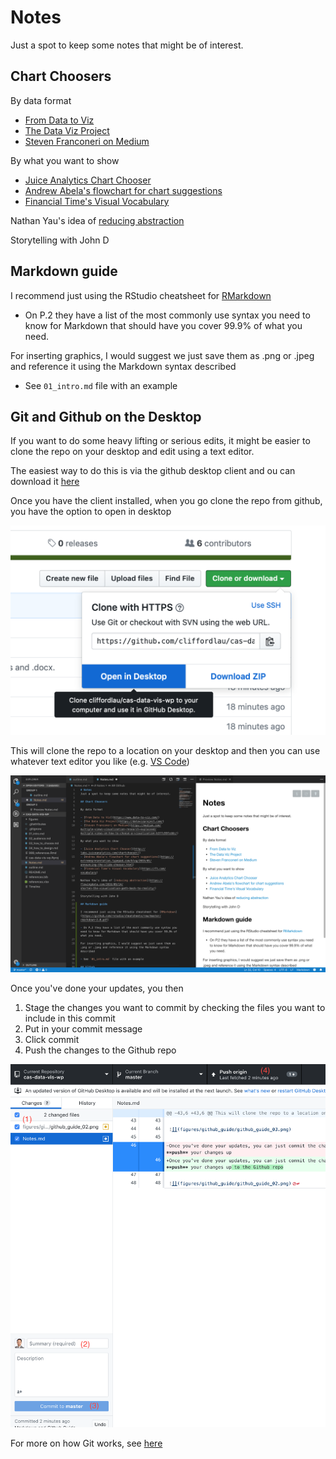 # Notes
Just a spot to keep some notes that might be of interest.

## Chart Choosers

By data format

- [From Data to Viz](https://www.data-to-viz.com/)
- [The Data Viz Project](https://datavizproject.com/)
- [Steven Franconeri on Medium](https://medium.com/multiple-views-visualization-research-explained/multiple-views-on-how-to-choose-a-visualization-b3ffc99fcddc/)

By what you want to show

- [Juice Analytics Chart Chooser](http://labs.juiceanalytics.com/chartchooser/)
- [Andrew Abela's flowchart for chart suggestions](https://extremepresentation.typepad.com/blog/2015/01/announcing-the-slide-chooser.html)
- [Financial Time's Visual Vocabulary](https://ft.com/vocabulary)

Nathan Yau's idea of [reducing abstraction](https://flowingdata.com/2016/09/14/shorten-the-visualization-path-back-to-reality/)

Storytelling with John D

## Markdown guide

I recommend just using the RStudio cheatsheet for [RMarkdown](https://github.com/rstudio/cheatsheets/raw/master/rmarkdown-2.0.pdf)

- On P.2 they have a list of the most commonly use syntax you need to know for Markdown that should have you cover 99.9% of what you need.

For inserting graphics, I would suggest we just save them as .png or .jpeg and reference it using the Markdown syntax described

- See `01_intro.md` file with an example

## Git and Github on the Desktop

If you want to do some heavy lifting or serious edits, it might be easier to clone the repo on your desktop and edit using a text editor.

The easiest way to do this is via the github desktop client and ou can download it [here](https://desktop.github.com)

Once you have the client installed, when you go clone the repo from github, you have the option to open in desktop

![](figures/github_guide/github_guide_01.png)

This will clone the repo to a location on your desktop and then you can use whatever text editor you like (e.g. [VS Code](https://code.visualstudio.com))

![](figures/github_guide/github_guide_03.png)

Once you've done your updates, you then

1. Stage the changes you want to commit by checking the files you want to include in this commit
2. Put in your commit message
3. Click commit
4. Push the changes to the Github repo

![](figures/github_guide/github_guide_02.png)

For more on how Git works, see [here](https://git-scm.com)